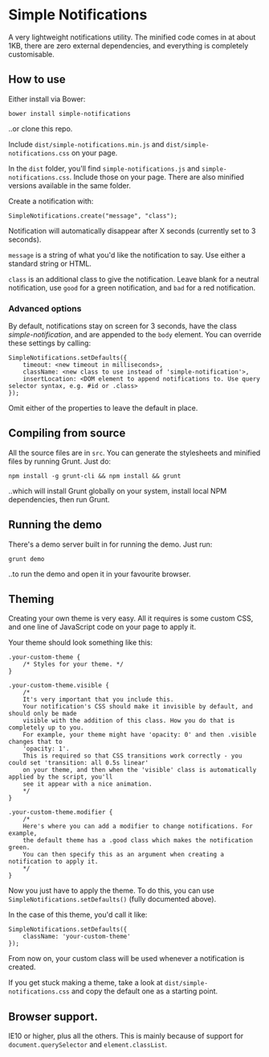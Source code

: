 # Simple Notifications

A very lightweight notifications utility. The minified code comes in at about 1KB, there
are zero external dependencies, and everything is completely customisable.

## How to use

Either install via Bower:

```
bower install simple-notifications
```

..or clone this repo.

Include `dist/simple-notifications.min.js` and `dist/simple-notifications.css` on your page.

In the `dist` folder, you'll find `simple-notifications.js` and `simple-notifications.css`. Include those on your page. There are also
minified versions available in the same folder.

Create a notification with:

```
SimpleNotifications.create("message", "class");
```

Notification will automatically disappear after X seconds (currently set to 3 seconds).

`message` is a string of what you'd like the notification to say. Use either a standard string or HTML.

`class` is an additional class to give the notification. Leave blank for a neutral notification, use `good` for a green notification, and `bad` for a red notification.

### Advanced options

By default, notifications stay on screen for 3 seconds, have the class *simple-notification*, and are appended to the `body` element. You can override these settings by calling:

```
SimpleNotifications.setDefaults({
    timeout: <new timeout in milliseconds>,
    className: <new class to use instead of 'simple-notification'>,
    insertLocation: <DOM element to append notifications to. Use query selector syntax, e.g. #id or .class>
});
```

Omit either of the properties to leave the default in place.

## Compiling from source

All the source files are in `src`. You can generate the stylesheets and minified files by running Grunt. Just do:

```
npm install -g grunt-cli && npm install && grunt
```

..which will install Grunt globally on your system, install local NPM dependencies, then run Grunt.

## Running the demo

There's a demo server built in for running the demo. Just run:

```
grunt demo
```

..to run the demo and open it in your favourite browser.

## Theming

Creating your own theme is very easy. All it requires is some custom CSS, and one line of JavaScript code on your page to apply it.

Your theme should look something like this:

```
.your-custom-theme {
    /* Styles for your theme. */
}

.your-custom-theme.visible {
    /* 
    It's very important that you include this.
    Your notification's CSS should make it invisible by default, and should only be made
    visible with the addition of this class. How you do that is completely up to you.
    For example, your theme might have 'opacity: 0' and then .visible changes that to
    'opacity: 1'.
    This is required so that CSS transitions work correctly - you could set 'transition: all 0.5s linear'
    on your theme, and then when the 'visible' class is automatically applied by the script, you'll
    see it appear with a nice animation.
    */
}

.your-custom-theme.modifier {
    /* 
    Here's where you can add a modifier to change notifications. For example,
    the default theme has a .good class which makes the notification green.
    You can then specify this as an argument when creating a notification to apply it.
    */
}
```

Now you just have to apply the theme. To do this, you can use `SimpleNotifications.setDefaults()` (fully documented above).

In the case of this theme, you'd call it like:

```
SimpleNotifications.setDefaults({
    className: 'your-custom-theme'
});
```

From now on, your custom class will be used whenever a notification is created.

If you get stuck making a theme, take a look at `dist/simple-notifications.css` and copy the default one as a starting point.

## Browser support.

IE10 or higher, plus all the others. This is mainly because of support for `document.querySelector` and `element.classList`. 